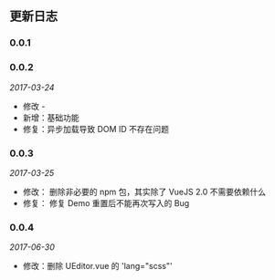 ## 更新日志

### 0.0.1
### 0.0.2

*2017-03-24*

- 修改 -
- 新增：基础功能
- 修复：异步加载导致 DOM ID 不存在问题


### 0.0.3

*2017-03-25*

- 修改： 删除非必要的 npm 包，其实除了 VueJS 2.0 不需要依赖什么
- 修复： 修复 Demo 重置后不能再次写入的 Bug

### 0.0.4

*2017-06-30*

- 修改：删除 UEditor.vue 的 'lang="scss"'
